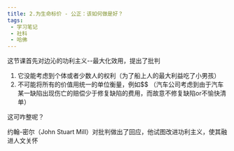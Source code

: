 ```yaml
---
title: 2.为生命标价 - 公正：该如何做是好？
tags:
 - 学习笔记
 - 社科
 - 哈佛
---
```




<!--more-->

这节课首先对边沁的功利主义--最大化效用，提出了批判

1. 它没能考虑到个体或者少数人的权利（为了船上人的最大利益吃了小男孩）
2. 不可能将所有的价值用统一的单位衡量，例如$$ （汽车公司考虑到由于汽车某一缺陷出现伤亡的赔偿少于修复缺陷的费用，而故意不修复缺陷or不愉快清单）



这可咋整呢？



约翰-密尔（John Stuart Mill）对批判做出了回应，他试图改进功利主义，使其融进人文关怀